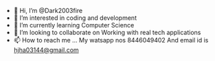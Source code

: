 - 👋 Hi, I’m @Dark2003fire
- 👀 I’m interested in coding and development
- 🌱 I’m currently learning Computer Science
- 💞️ I’m looking to collaborate on Working with real tech applications
- 📫 How to reach me ... My watsapp nos 8446049402
And email id is hjha03144@gmail.com

<!---
Dark2003fire/Dark2003fire is a ✨ special ✨ repository because its `README.md` (this file) appears on your GitHub profile.
You can click the Preview link to take a look at your changes.
--->
